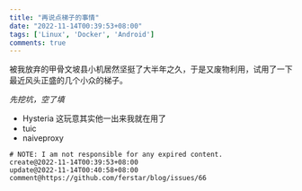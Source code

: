 ```yaml
---
title: "再说点梯子的事情"
date: "2022-11-14T00:39:53+08:00"
tags: ['Linux', 'Docker', 'Android']
comments: true
---
```


被我放弃的甲骨文坡县小机居然坚挺了大半年之久，于是又废物利用，试用了一下最近风头正盛的几个小众的梯子。

_先挖坑，空了填_

- Hysteria 这玩意其实他一出来我就在用了
- tuic
- naiveproxy



```
# NOTE: I am not responsible for any expired content.
create@2022-11-14T00:39:53+08:00
update@2022-11-14T00:40:58+08:00
comment@https://github.com/ferstar/blog/issues/66
```
